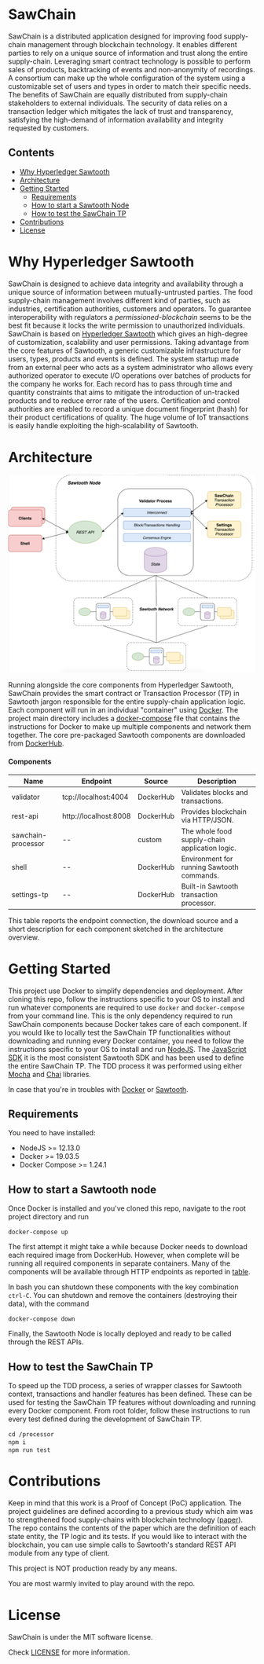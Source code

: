 # SawChain
SawChain is a distributed application designed for improving food supply-chain management through blockchain technology.
It enables different parties to rely on a unique source of information and trust along the entire supply-chain. 
Leveraging smart contract technology is possible to perform sales of products, backtracking of events and non-anonymity of recordings.
A consortium can make up the whole configuration of the system using a customizable set of users and types in order to match their specific needs.
The benefits of SawChain are equally distributed from supply-chain stakeholders to external individuals. The security of data relies
on a transaction ledger which mitigates the lack of trust and transparency, satisfying the high-demand of information availability and integrity requested by customers.

## Contents
- [Why Hyperledger Sawtooth](#why-hyperledger-sawtooth)
- [Architecture](#architecture)
- [Getting Started](#getting-started)
    * [Requirements](#requirements)
    * [How to start a Sawtooth Node](#how-to-start-a-sawtooth-node)
    * [How to test the SawChain TP](#how-to-test-the-sawchain-tp)
- [Contributions](#contributions)
- [License](#license)

# Why Hyperledger Sawtooth
SawChain is designed to achieve data integrity and availability through a unique source of information between mutually-untrusted parties.
The food supply-chain management involves different kind of parties, such as industries, certification authorities, customers and operators. 
To guarantee interoperability with regulators a *permissioned-blockchain* seems to be the best fit because it locks the write permission to unauthorized individuals.
SawChain is based on [Hyperledger Sawtooth](https://www.hyperledger.org/projects/sawtooth) which gives an high-degree of customization, scalability and user permissions.
Taking advantage from the core features of Sawtooth, a generic customizable infrastructure for users, types, products and events is defined.
The system startup made from an external peer who acts as a system administrator who allows every authorized operator to execute I/O operations over batches of products for the company he works for.
Each record has to pass through time and quantity constraints that aims to mitigate the introduction of un-tracked products and to reduce error rate of the users. 
Certification and control authorities are enabled to record a unique document fingerprint (hash) for their product certifications of quality.
The huge volume of IoT transactions is easily handle exploiting the high-scalability of Sawtooth.

# Architecture 
![Architecture overview](./images/architecture.png)

Running alongside the core components from Hyperledger Sawtooth, SawChain provides the smart contract or Transaction Processor (TP) in Sawtooth jargon
responsible for the entire supply-chain application logic. Each component will run in an individual "container" using [Docker](https://www.docker.com/products/container-runtime).
The project main directory includes a [docker-compose](docker-compose.yaml) file that contains the instructions for Docker to make up multiple components and network them together. 
The core pre-packaged Sawtooth components are downloaded from [DockerHub](https://hub.docker.com/search/?q=sawtooth&type=image).

#### Components

| Name                   | Endpoint              | Source    | Description
| ---------------------- | --------------------- | --------- | ------------------------
| validator              | tcp://localhost:4004  | DockerHub | Validates blocks and transactions.
| rest-api               | http://localhost:8008 | DockerHub | Provides blockchain via HTTP/JSON.
| sawchain-processor     | --                    | custom    | The whole food supply-chain application logic.
| shell                  | --                    | DockerHub | Environment for running Sawtooth commands.
| settings-tp            | --                    | DockerHub | Built-in Sawtooth transaction processor.

This table reports the endpoint connection, the download source and a short description for each component sketched in the architecture overview. 

# Getting Started
This project use Docker to simplify dependencies and deployment.
After cloning this repo, follow the instructions specific to your OS to install and run whatever components are required 
to use `docker` and `docker-compose` from your command line. 
This is the only dependency required to run SawChain components because Docker takes care of each component.
If you would like to locally test the SawChain TP functionalities without downloading and running every Docker container, you need to follow the instructions specific 
to your OS to install and run [NodeJS](https://nodejs.org/en/download/).
The [JavaScript SDK](https://github.com/hyperledger/sawtooth-sdk-javascript) it is the most consistent Sawtooth SDK and has been used to define the entire SawChain TP.
The TDD process it was performed using either [Mocha](https://github.com/mochajs/mocha) and [Chai](https://github.com/chaijs/chai) libraries.

In case that you're in troubles with [Docker](https://www.docker.com/sites/default/files/d8/2019-09/docker-cheat-sheet.pdf) or [Sawtooth](https://sawtooth.hyperledger.org/docs/core/releases/latest/introduction.html).

## Requirements
You need to have installed:
- NodeJS >= 12.13.0
- Docker >= 19.03.5
- Docker Compose >= 1.24.1

## How to start a Sawtooth node
Once Docker is installed and you've cloned this repo, navigate to the root project directory and run

```
docker-compose up
```

The first attempt it might take a while because Docker needs to download each required image from DockerHub.
However, when complete will be running all required components in separate containers.
Many of the components will be available through HTTP endpoints as reported in [table](#components).

In bash you can shutdown these components with the key combination `ctrl-C`. 
You can shutdown and remove the containers (destroying their data), with the command

```
docker-compose down
```

Finally, the Sawtooth Node is locally deployed and ready to be called through the REST APIs.

## How to test the SawChain TP
To speed up the TDD process, a series of wrapper classes for Sawtooth context, transactions and handler features has been defined.
These can be used for testing the SawChain TP features without downloading and running every Docker component.
From root folder, follow these instructions to run every test defined during the development of SawChain TP.

```
cd /processor
npm i
npm run test
```

# Contributions
Keep in mind that this work is a Proof of Concept (PoC) application. The project guidelines are defined according to a previous study which aim was to strengthened 
food supply-chains with blockchain technology ([paper](https://bit.ly/36OYrvn)).
The repo contains the contents of the paper which are the definition of each state entity, the TP logic and its tests. 
If you would like to interact with the blockchain, you can use simple calls to Sawtooth's standard REST API module from any type of client.

This project is NOT production ready by any means. 

You are most warmly invited to play around with the repo.

# License
SawChain is under the MIT software license. 

Check [LICENSE](https://github.com/Jeeiii/SawChain/blob/master/LICENSE) for more information.
